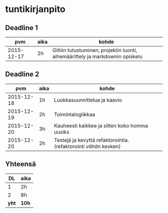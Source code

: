 # tuntikirjanpito

## Deadline 1

pvm        | aika | kohde |
-----------|------|-------|
2015-12-17 | 2h   | Gittiin tutustuminen, projektin luonti, aihemäärittely ja markdownin opiskelu |

## Deadline 2

pvm        | aika | kohde |
-----------|------|-------|
2015-12-18 | 1h   | Luokkasuunnittelua ja kaavio |
2015-12-19 | 2h   | Toimintalogiikkaa |
2015-12-20 | 3h   | Kauheesti kaikkee ja sitten koko homma uusiks |
2015-12-20 | 2h   | Testejä ja kevyttä refaktorointia. (refaktorointi *vähän* kesken) |

## Yhteensä

DL      | aika    |
--------|---------|
1       | 2h      |
2       | 8h      |
**yht** | **10h** |
